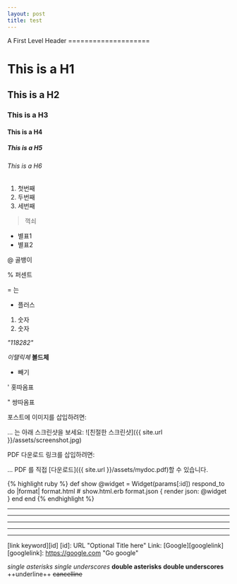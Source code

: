 ```yaml
---
layout: post
title: test
---
```

A First Level Header ====================

# This is a H1 
## This is a H2 
### This is a H3 
#### This is a H4 
##### This is a H5 
###### This is a H6

1. 첫번째 
2. 두번째 
3. 세번째

> 꺽쇠

* 별표1
* 별표2

@ 골뱅이

% 퍼센트

= 는

+ 플러스

1. 숫자
2. 숫자

*"118282"*

*이탤릭체*
**볼드체**

- 빼기

' 홋따옴표

" 쌍따옴표

포스트에 이미지를 삽입하려면:

… 는 아래 스크린샷을 보세요: 
![친절한 스크린샷]({{ site.url }}/assets/screenshot.jpg)

PDF 다운로드 링크를 삽입하려면:

… PDF 를 직접 [다운로드]({{ site.url }}/assets/mydoc.pdf)할 수 있습니다.



{% highlight ruby %} 
def show @widget = Widget(params[:id]) respond_to do |format| format.html # show.html.erb format.json { render json: @widget } end end 
{% endhighlight %}

* * * 
*** 
***** 
- - - 
---------------------------------------

[link keyword][id] 
[id]: URL "Optional Title here" 
Link: [Google][googlelink]
[googlelink]: https://google.com "Go google"


*single asterisks* 
_single underscores_ 
**double asterisks** 
__double underscores__ 
++underline++ 
~~cancelline~~
